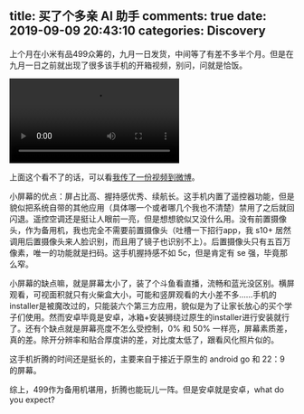 title: 买了个多亲 AI 助手
comments: true
date: 2019-09-09 20:43:10
categories: Discovery
---
上个月在小米有品499众筹的，九月一日发货，中间等了有差不多半个月。但是在九月一日之前就出现了很多该手机的开箱视频，别问，问就是恰饭。

<video src="/2019/09-09-qin2/open.mp4" controls="controls"></video>

上面这个看不了的话，可以看[我传了一份视频到微博](http://t.cn/AiRenuvN?m=4413609721236782&u=2722344300)。

小屏幕的优点：屏占比高、握持感优秀、续航长。这手机内置了遥控器功能，但是貌似把系统自带的其他应用（具体哪一个或者哪几个我也不清楚）禁用了之后就回闪退。遥控空调还是挺让人眼前一亮，但是想想貌似又没什么用。没有前置摄像头，作为备用机，我也完全不需要前置摄像头（吐槽一下招行app，我 s10+ 居然调用后置摄像头来人脸识别，而且用了镜子也识别不上）。后置摄像头只有五百万像素，唯一的功能就是扫码。这手机握持感不如 5c，但是肯定有 se 强，毕竟那么窄。

小屏幕的缺点嘛，就是屏幕太小了，装了个斗鱼看直播，流畅和蓝光没区别。横屏观看，可视面积就只有火柴盒大小，可能和竖屏观看的大小差不多……手机的installer是被魔改过的，只能装六个第三方应用，貌似是为了让家长放心的买个学子们使用。然而安卓毕竟是安卓，冰箱+安装狮绕过原生的installer进行安装就行了。还有个缺点就是屏幕亮度不怎么受控制，0% 和 50% 一样亮，屏幕素质差，真的差。除开分辨率和贴合厚度讲的差，对比度太低了，跟看风化照片似的。

这手机折腾的时间还是挺长的，主要来自于接近于原生的 android go 和 22：9 的屏幕。

综上，499作为备用机堪用，折腾也能玩儿一阵。但是安卓就是安卓，what do you expect?
